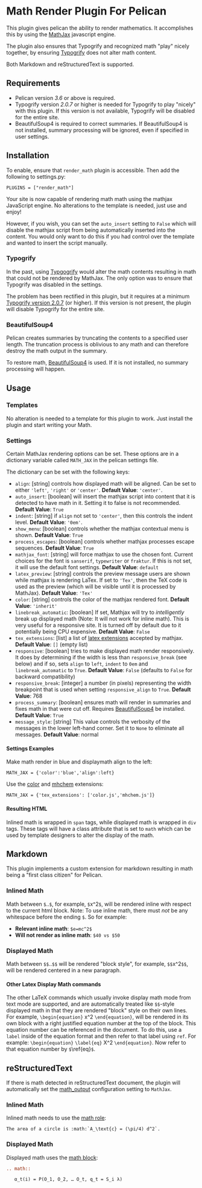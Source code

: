 Math Render Plugin For Pelican
==============================

This plugin gives pelican the ability to render mathematics. It accomplishes
this by using the [MathJax](http://www.mathjax.org/) javascript engine.

The plugin also ensures that Typogrify and recognized math "play" nicely
together, by ensuring [Typogrify](https://github.com/mintchaos/typogrify) does
not alter math content.

Both Markdown and reStructuredText is supported.

Requirements
------------

* Pelican version *3.6* or above is required.
* Typogrify version *2.0.7* or higher is needed for Typogrify to play "nicely"
  with this plugin. If this version is not available, Typogrify will be
  disabled for the entire site.
* BeautifulSoup4 is required to correct summaries. If BeautifulSoup4 is not
  installed, summary processing will be ignored, even if specified in user
  settings.

Installation
------------

To enable, ensure that `render_math` plugin is accessible.  Then add the
following to settings.py:

    PLUGINS = ["render_math"]

Your site is now capable of rendering math math using the mathjax JavaScript
engine. No alterations to the template is needed, just use and enjoy!

However, if you wish, you can set the `auto_insert` setting to `False` which
will disable the mathjax script from being automatically inserted into the
content. You would only want to do this if you had control over the template
and wanted to insert the script manually.

### Typogrify

In the past, using [Typgogrify](https://github.com/mintchaos/typogrify) would
alter the math contents resulting in math that could not be rendered by
MathJax.  The only option was to ensure that Typogrify was disabled in the
settings.

The problem has been rectified in this plugin, but it requires at a minimum
[Typogrify version 2.0.7](https://pypi.python.org/pypi/typogrify) (or higher).
If this version is not present, the plugin will disable Typogrify for the
entire site.

### BeautifulSoup4

Pelican creates summaries by truncating the contents to a specified user
length.  The truncation process is oblivious to any math and can therefore
destroy the math output in the summary.

To restore math,
[BeautifulSoup4](https://pypi.python.org/pypi/beautifulsoup4/4.4.0) is used. If
it is not installed, no summary processing will happen.

Usage
-----

### Templates

No alteration is needed to a template for this plugin to work. Just install the
plugin and start writing your Math.

### Settings

Certain MathJax rendering options can be set. These options are in a dictionary
variable called `MATH_JAX` in the pelican settings file.

The dictionary can be set with the following keys:

 * `align`: [string] controls how displayed math will be aligned. Can be set to
   either `'left'`, `'right'` or `'center'`. **Default Value**: `'center'`.
 * `auto_insert`: [boolean] will insert the mathjax script into content that it
   is detected to have math in it. Setting it to false is not recommended.
   **Default Value**: `True`
 * `indent`: [string] if `align` not set to `'center'`, then this controls the
   indent level. **Default Value**: `'0em'`.
 * `show_menu`: [boolean] controls whether the mathjax contextual menu is
   shown.  **Default Value**: `True`
 * `process_escapes`: [boolean] controls whether mathjax processes escape
   sequences.  **Default Value**: `True`
 * `mathjax_font`: [string] will force mathjax to use the chosen font. Current
   choices for the font is `sanserif`, `typewriter` or `fraktur`. If this is
   not set, it will use the default font settings. **Default Value**: `default`
 * `latex_preview`: [string] controls the preview message users are shown while
   mathjax is rendering LaTex. If set to `'Tex'`, then the TeX code is used as
   the preview (which will be visible until it is processed by MathJax).
   **Default Value**: `'Tex'`
 * `color`: [string] controls the color of the mathjax rendered font. **Default
   Value**: `'inherit'`
 * `linebreak_automatic`: [boolean] If set, Mathjax will try to *intelligently*
   break up displayed math (Note: It will not work for inline math). This is
   very useful for a responsive site. It is turned off by default due to it
   potentially being CPU expensive. **Default Value**: `False`
 * `tex_extensions`: [list] a list of [latex
   extensions](http://docs.mathjax.org/en/latest/tex.html#tex-and-latex-extensions)
   accepted by mathjax. **Default Value**: `[]` (empty list)
 * `responsive`: [boolean] tries to make displayed math render responsively. It
   does by determining if the width is less than `responsive_break` (see below)
   and if so, sets `align` to `left`, `indent` to `0em` and
   `linebreak_automatic` to `True`.  **Default Value**: `False` (defaults to
   `False` for backward compatibility)
 * `responsive_break`: [integer] a number (in pixels) representing the width
   breakpoint that is used when setting `responsive_align` to `True`. **Default
   Value**: 768
 * `process_summary`: [boolean] ensures math will render in summaries and fixes
   math in that were cut off.  Requires
   [BeautifulSoup4](http://www.crummy.com/software/BeautifulSoup/bs4/doc/) be
   installed. **Default Value**: `True`
 * `message_style`: [string] This value controls the verbosity of the messages
   in the lower left-hand corner. Set it to `None` to eliminate all messages.
   **Default Value**: normal

#### Settings Examples

Make math render in blue and displaymath align to the left:

    MATH_JAX = {'color':'blue','align':left}

Use the [color](http://docs.mathjax.org/en/latest/tex.html#color) and
[mhchem](http://docs.mathjax.org/en/latest/tex.html#mhchem) extensions:

    MATH_JAX = {'tex_extensions': ['color.js','mhchem.js']}

#### Resulting HTML

Inlined math is wrapped in `span` tags, while displayed math is wrapped in
`div` tags.  These tags will have a class attribute that is set to `math` which
can be used by template designers to alter the display of the math.

Markdown
--------

This plugin implements a custom extension for markdown resulting in math being
a "first class citizen" for Pelican.

### Inlined Math

Math between `$`..`$`, for example, `$`x^2`$`, will be rendered inline with
respect to the current html block. Note: To use inline math, there must *not*
be any whitespace before the ending `$`. So for example:

 * **Relevant inline math**: `$e=mc^2$`
 * **Will not render as inline math**: `$40 vs $50`

### Displayed Math

Math between `$$`..`$$` will be rendered "block style", for example,
`$$`x^2`$$`, will be rendered centered in a new paragraph.

#### Other Latex Display Math commands

The other LaTeX commands which usually invoke display math mode from text mode
are supported, and are automatically treated like `$$`-style displayed math in
that they are rendered "block" style on their own lines.  For example,
`\begin{equation}` x^2 `\end{equation}`, will be rendered in its own block with
a right justified equation number at the top of the block. This equation number
can be referenced in the document.  To do this, use a `label` inside of the
equation format and then refer to that label using `ref`. For example:
`\begin{equation}` `\label{eq}` X^2 `\end{equation}`.  Now refer to that
equation number by `$`\ref{eq}`$`.

reStructuredText
----------------

If there is math detected in reStructuredText document, the plugin will
automatically set the
[math_output](http://docutils.sourceforge.net/docs/user/config.html#math-output)
configuration setting to `MathJax`.

### Inlined Math

Inlined math needs to use the [math
role](http://docutils.sourceforge.net/docs/ref/rst/roles.html#math):

```
The area of a circle is :math:`A_\text{c} = (\pi/4) d^2`.
```

### Displayed Math

Displayed math uses the [math block](http://docutils.sourceforge.net/docs/ref/rst/directives.html#math):

```rst
.. math::

   α_t(i) = P(O_1, O_2, … O_t, q_t = S_i λ)
```
